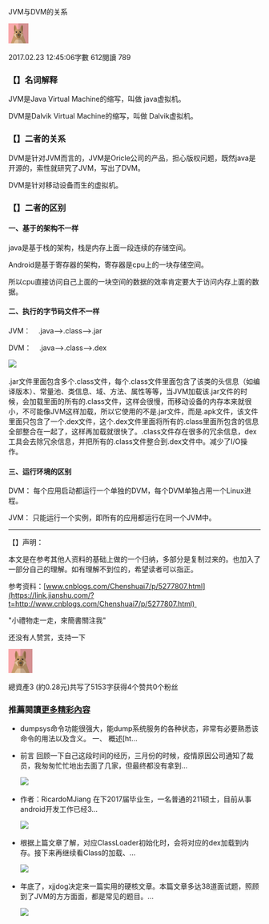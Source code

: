 JVM与DVM的关系

[<img width="40" height="40" src="../../_resources/7f5c2a10513c4117964e6060e80b1eb0.jpg"/>](https://www.jianshu.com/u/5856b99e969b)

2017.02.23 12:45:06字數 612閱讀 789

### 【】名词解释  

JVM是Java Virtual Machine的缩写，叫做 java虚拟机。

DVM是Dalvik Virtual Machine的缩写，叫做 Dalvik虚拟机。

### 【】二者的关系

DVM是针对JVM而言的，JVM是Oricle公司的产品，担心版权问题，既然java是开源的，索性就研究了JVM，写出了DVM。

DVM是针对移动设备而生的虚拟机。

### 【】二者的区别

#### 一、基于的架构不一样

java是基于栈的架构，栈是内存上面一段连续的存储空间。

Android是基于寄存器的架构，寄存器是cpu上的一块存储空间。

所以cpu直接访问自己上面的一块空间的数据的效率肯定要大于访问内存上面的数据。

#### 二、执行的字节码文件不一样

JVM：    .java-->.class-->.jar

DVM：    .java-->.class-->.dex

![](https://upload-images.jianshu.io/upload_images/4624988-f971f0ca9a9bca30.png?imageMogr2/auto-orient/strip|imageView2/2/w/554/format/webp)

.jar文件里面包含多个.class文件，每个.class文件里面包含了该类的头信息（如编译版本）、常量池、类信息、域、方法、属性等等，当JVM加载该.jar文件的时候，会加载里面的所有的.class文件，这样会很慢，而移动设备的内存本来就很小，不可能像JVM这样加载，所以它使用的不是.jar文件，而是.apk文件，该文件里面只包含了一个.dex文件，这个.dex文件里面将所有的.class里面所包含的信息全部整合在一起了，这样再加载就很快了。.class文件存在很多的冗余信息，dex工具会去除冗余信息，并把所有的.class文件整合到.dex文件中。减少了I/O操作。  

#### 三、运行环境的区别

DVM： 每个应用启动都运行一个单独的DVM，每个DVM单独占用一个Linux进程。

JVM： 只能运行一个实例，即所有的应用都运行在同一个JVM中。

* * *

【】声明：

本文是在参考其他人资料的基础上做的一个归纳，多部分是复制过来的。也加入了一部分自己的理解。如有理解不到位的，希望读者可以指正。  

参考资料：[www.cnblogs.com/Chenshuai7/p/5277807.html](https://link.jianshu.com/?t=http://www.cnblogs.com/Chenshuai7/p/5277807.html)   

"小禮物走一走，來簡書關注我"

还没有人赞赏，支持一下

[<img width="48" height="48" src="../../_resources/7f5c2a10513c4117964e6060e80b1eb0.jpg"/>](https://www.jianshu.com/u/5856b99e969b)

總資產3 (約0.28元)共写了5153字获得4个赞共0个粉丝

### 推薦閱讀[更多精彩內容](https://www.jianshu.com/)

- dumpsys命令功能很强大，能dump系统服务的各种状态，非常有必要熟悉该命令的用法以及含义。 一、 概述\[ht...
    
- 前言 回顾一下自己这段时间的经历，三月份的时候，疫情原因公司通知了裁员，我匆匆忙忙地出去面了几家，但最终都没有拿到...
    
    [![](https://upload-images.jianshu.io/upload_images/25052971-77367e6a084a36eb?imageMogr2/auto-orient/strip|imageView2/1/w/300/h/240/format/webp)](https://www.jianshu.com/p/95dacea50488)
- 作者：RicardoMJiang 在下2017届毕业生，一名普通的211硕士，目前从事android开发工作已经3...
    
    [![](https://upload-images.jianshu.io/upload_images/23089205-3003cea199f48f82?imageMogr2/auto-orient/strip|imageView2/1/w/300/h/240/format/webp)](https://www.jianshu.com/p/3680f00aaa8f)
- 根据上篇文章了解，对应ClassLoader初始化时，会将对应的dex加载到内存。接下来再继续看Class的加载、...
    
    [![](https://upload-images.jianshu.io/upload_images/2828107-b81b534379aa1491.png?imageMogr2/auto-orient/strip|imageView2/1/w/300/h/240/format/webp)](https://www.jianshu.com/p/a29b3d6d2e9c)
- 年底了，xjjdog决定来一篇实用的硬核文章。本篇文章多达38道面试题，照顾到了JVM的方方面面，都是常见的题目。...
    
    [![](https://upload-images.jianshu.io/upload_images/25454423-8aed9a23acb793a2?imageMogr2/auto-orient/strip|imageView2/1/w/300/h/240/format/webp)](https://www.jianshu.com/p/14018c414d8b)